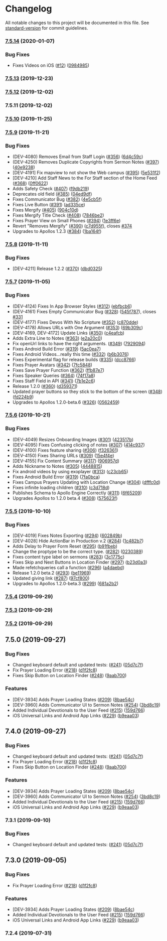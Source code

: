 # Changelog

All notable changes to this project will be documented in this file. See [standard-version](https://github.com/conventional-changelog/standard-version) for commit guidelines.

### [7.5.14](https://github.com/NewSpring/corinth/compare/v7.5.13...v7.5.14) (2020-01-07)


### Bug Fixes

* Fixes Videos on iOS ([#12](https://github.com/NewSpring/corinth/issues/12)) ([0984985](https://github.com/NewSpring/corinth/commit/0984985))



### [7.5.13](https://github.com/NewSpring/corinth/compare/v7.5.12...v7.5.13) (2019-12-23)



### [7.5.12](https://github.com/NewSpring/corinth/compare/v7.5.11...v7.5.12) (2019-12-02)



### 7.5.11 (2019-12-02)



### [7.5.10](https://github.com/NewSpring/ApollosProject/compare/v7.5.9...v7.5.10) (2019-11-25)



### [7.5.9](https://github.com/NewSpring/ApollosProject/compare/v7.5.8...v7.5.9) (2019-11-21)


### Bug Fixes

* (DEV-4080) Removes Email from Staff Login ([#356](https://github.com/NewSpring/ApollosProject/issues/356)) ([6d4c59c](https://github.com/NewSpring/ApollosProject/commit/6d4c59c))
* (DEV-4250) Removes Duplicate Copyrights from Sermon Notes ([#397](https://github.com/NewSpring/ApollosProject/issues/397)) ([40e9238](https://github.com/NewSpring/ApollosProject/commit/40e9238))
* [DEV-4191] Fix mapview to not show the Web campus ([#395](https://github.com/NewSpring/ApollosProject/issues/395)) ([5e531f2](https://github.com/NewSpring/ApollosProject/commit/5e531f2))
* [DEV-4210] Add Staff News to the For Staff section of the Home Feed ([#368](https://github.com/NewSpring/ApollosProject/issues/368)) ([0ff0622](https://github.com/NewSpring/ApollosProject/commit/0ff0622))
* Adds Safety Check ([#407](https://github.com/NewSpring/ApollosProject/issues/407)) ([f9db219](https://github.com/NewSpring/ApollosProject/commit/f9db219))
* Deprecates old field ([#385](https://github.com/NewSpring/ApollosProject/issues/385)) ([04ed9df](https://github.com/NewSpring/ApollosProject/commit/04ed9df))
* Fixes Communicator Bug ([#382](https://github.com/NewSpring/ApollosProject/issues/382)) ([4e5cb5f](https://github.com/NewSpring/ApollosProject/commit/4e5cb5f))
* Fixes Live Button ([#391](https://github.com/NewSpring/ApollosProject/issues/391)) ([ad335ce](https://github.com/NewSpring/ApollosProject/commit/ad335ce))
* Fixes Mergify ([#405](https://github.com/NewSpring/ApollosProject/issues/405)) ([904c10d](https://github.com/NewSpring/ApollosProject/commit/904c10d))
* Fixes Mergify Title Check ([#408](https://github.com/NewSpring/ApollosProject/issues/408)) ([7846be2](https://github.com/NewSpring/ApollosProject/commit/7846be2))
* Fixes Prayer View on Small Phones ([#394](https://github.com/NewSpring/ApollosProject/issues/394)) ([1e3ff6e](https://github.com/NewSpring/ApollosProject/commit/1e3ff6e))
* Revert "Removes Mergify" ([#390](https://github.com/NewSpring/ApollosProject/issues/390)) ([c7d955f](https://github.com/NewSpring/ApollosProject/commit/c7d955f)), closes [#374](https://github.com/NewSpring/ApollosProject/issues/374)
* Upgrades to Apollos 1.2.3 ([#384](https://github.com/NewSpring/ApollosProject/issues/384)) ([1ba164f](https://github.com/NewSpring/ApollosProject/commit/1ba164f))



### [7.5.8](https://github.com/NewSpring/ApollosProject/compare/v7.5.7...v7.5.8) (2019-11-11)


### Bug Fixes

* [DEV-4211] Release 1.2.2 ([#370](https://github.com/NewSpring/ApollosProject/issues/370)) ([dbd0325](https://github.com/NewSpring/ApollosProject/commit/dbd0325))



### [7.5.7](https://github.com/NewSpring/ApollosProject/compare/v7.5.6...v7.5.7) (2019-11-05)


### Bug Fixes

* (DEV-4124) Fixes In App Browser Styles ([#312](https://github.com/NewSpring/ApollosProject/issues/312)) ([ebfbcb6](https://github.com/NewSpring/ApollosProject/commit/ebfbcb6))
* (DEV-4161) Fixes Empty Communicator Bug ([#328](https://github.com/NewSpring/ApollosProject/issues/328)) ([545f787](https://github.com/NewSpring/ApollosProject/commit/545f787)), closes [#331](https://github.com/NewSpring/ApollosProject/issues/331)
* (DEV-4177) Fixes Devos With No Scripture ([#352](https://github.com/NewSpring/ApollosProject/issues/352)) ([c870dde](https://github.com/NewSpring/ApollosProject/commit/c870dde))
* (DEV-4178) Allows URLs with One Argument ([#353](https://github.com/NewSpring/ApollosProject/issues/353)) ([69b309c](https://github.com/NewSpring/ApollosProject/commit/69b309c))
* [DEV-4169, DEV-4172] Update Links ([#350](https://github.com/NewSpring/ApollosProject/issues/350)) ([c4eafcb](https://github.com/NewSpring/ApollosProject/commit/c4eafcb))
* Adds Extra Line to Notes ([#363](https://github.com/NewSpring/ApollosProject/issues/363)) ([e2a20c0](https://github.com/NewSpring/ApollosProject/commit/e2a20c0))
* Fix openUrl links to have the right arguments. ([#349](https://github.com/NewSpring/ApollosProject/issues/349)) ([7929094](https://github.com/NewSpring/ApollosProject/commit/7929094))
* Fixes Android Build Error ([#319](https://github.com/NewSpring/ApollosProject/issues/319)) ([5ac0ea7](https://github.com/NewSpring/ApollosProject/commit/5ac0ea7))
* Fixes Android Videos...really this time ([#332](https://github.com/NewSpring/ApollosProject/issues/332)) ([b6b3076](https://github.com/NewSpring/ApollosProject/commit/b6b3076))
* Fixes Experimental flag for release builds ([#335](https://github.com/NewSpring/ApollosProject/issues/335)) ([dcc8766](https://github.com/NewSpring/ApollosProject/commit/dcc8766))
* Fixes Prayer Avatars ([#342](https://github.com/NewSpring/ApollosProject/issues/342)) ([7fc5848](https://github.com/NewSpring/ApollosProject/commit/7fc5848))
* Fixes Save Prayer Function ([#362](https://github.com/NewSpring/ApollosProject/issues/362)) ([ffb87e7](https://github.com/NewSpring/ApollosProject/commit/ffb87e7))
* Fixes Speaker Queries ([#364](https://github.com/NewSpring/ApollosProject/issues/364)) ([74f17a8](https://github.com/NewSpring/ApollosProject/commit/74f17a8))
* Fixes Staff Field in API ([#341](https://github.com/NewSpring/ApollosProject/issues/341)) ([7b1e2c6](https://github.com/NewSpring/ApollosProject/commit/7b1e2c6))
* Release 1.2.0 ([#360](https://github.com/NewSpring/ApollosProject/issues/360)) ([d359371](https://github.com/NewSpring/ApollosProject/commit/d359371))
* Updated prayer buttons so they stick to the bottom of the screen ([#348](https://github.com/NewSpring/ApollosProject/issues/348)) ([fd224b9](https://github.com/NewSpring/ApollosProject/commit/fd224b9))
* Upgrades to Apollos 1.2.0-beta.6 ([#326](https://github.com/NewSpring/ApollosProject/issues/326)) ([0562459](https://github.com/NewSpring/ApollosProject/commit/0562459))



### [7.5.6](https://github.com/NewSpring/ApollosProject/compare/v7.5.5...v7.5.6) (2019-10-21)


### Bug Fixes

* (DEV-4049) Resizes Onboarding Images ([#301](https://github.com/NewSpring/ApollosProject/issues/301)) ([423517b](https://github.com/NewSpring/ApollosProject/commit/423517b))
* (DEV-4095) Fixes Confusing clicking of notes ([#307](https://github.com/NewSpring/ApollosProject/issues/307)) ([414c937](https://github.com/NewSpring/ApollosProject/commit/414c937))
* (DEV-4100) Fixes feature sharing ([#306](https://github.com/NewSpring/ApollosProject/issues/306)) ([f326361](https://github.com/NewSpring/ApollosProject/commit/f326361))
* (DEV-4150) Fixes Sharing URLs ([#309](https://github.com/NewSpring/ApollosProject/issues/309)) ([15e4f4e](https://github.com/NewSpring/ApollosProject/commit/15e4f4e))
* [DEV-4155] Fix Content Summary ([#317](https://github.com/NewSpring/ApollosProject/issues/317)) ([906957d](https://github.com/NewSpring/ApollosProject/commit/906957d))
* Adds Nickname to Notes ([#305](https://github.com/NewSpring/ApollosProject/issues/305)) ([4448815](https://github.com/NewSpring/ApollosProject/commit/4448815))
* Fix android videos by using exoplayer ([#313](https://github.com/NewSpring/ApollosProject/issues/313)) ([c23cb65](https://github.com/NewSpring/ApollosProject/commit/c23cb65))
* Fixes Android Build Error ([#319](https://github.com/NewSpring/ApollosProject/issues/319)) ([7fa0bca](https://github.com/NewSpring/ApollosProject/commit/7fa0bca))
* Fixes Campus Prayers Updating with Location Change ([#304](https://github.com/NewSpring/ApollosProject/issues/304)) ([dfffc0d](https://github.com/NewSpring/ApollosProject/commit/dfffc0d))
* Fixes infinite loading children ([#310](https://github.com/NewSpring/ApollosProject/issues/310)) ([c3d718d](https://github.com/NewSpring/ApollosProject/commit/c3d718d))
* Publishes Schema to Apollo Engine Correctly ([#311](https://github.com/NewSpring/ApollosProject/issues/311)) ([6f65209](https://github.com/NewSpring/ApollosProject/commit/6f65209))
* Upgrades Apollos to 1.2.0 beta.4 ([#308](https://github.com/NewSpring/ApollosProject/issues/308)) ([575623f](https://github.com/NewSpring/ApollosProject/commit/575623f))



### [7.5.5](https://github.com/NewSpring/ApollosProject/compare/v7.5.4...v7.5.5) (2019-10-10)


### Bug Fixes

* [DEV-4019] Fixes Notes Exporting ([#294](https://github.com/NewSpring/ApollosProject/issues/294)) ([602849b](https://github.com/NewSpring/ApollosProject/commit/602849b))
* [DEV-4028] Hide ActionBar in Production v.2 ([#284](https://github.com/NewSpring/ApollosProject/issues/284)) ([1c482b7](https://github.com/NewSpring/ApollosProject/commit/1c482b7))
* Adds Delay to Prayer Form Reset ([#295](https://github.com/NewSpring/ApollosProject/issues/295)) ([b91fbeb](https://github.com/NewSpring/ApollosProject/commit/b91fbeb))
* Change the proptype to be the correct type. ([#282](https://github.com/NewSpring/ApollosProject/issues/282)) ([0230389](https://github.com/NewSpring/ApollosProject/commit/0230389))
* Fixes content type label on sermons ([#283](https://github.com/NewSpring/ApollosProject/issues/283)) ([3c1775c](https://github.com/NewSpring/ApollosProject/commit/3c1775c))
* Fixes Skip and Next Buttons in Location Finder ([#297](https://github.com/NewSpring/ApollosProject/issues/297)) ([b23d0a3](https://github.com/NewSpring/ApollosProject/commit/b23d0a3))
* Made refetchqueries call a function ([#296](https://github.com/NewSpring/ApollosProject/issues/296)) ([a4daebd](https://github.com/NewSpring/ApollosProject/commit/a4daebd))
* Release 1.2.0 beta.2 ([#293](https://github.com/NewSpring/ApollosProject/issues/293)) ([be11969](https://github.com/NewSpring/ApollosProject/commit/be11969))
* Updated giving link ([#287](https://github.com/NewSpring/ApollosProject/issues/287)) ([97cf800](https://github.com/NewSpring/ApollosProject/commit/97cf800))
* Upgrades to Apollos 1.2.0-beta.3 ([#299](https://github.com/NewSpring/ApollosProject/issues/299)) ([681a2b2](https://github.com/NewSpring/ApollosProject/commit/681a2b2))



### [7.5.4](https://github.com/NewSpring/ApollosProject/compare/v7.5.3...v7.5.4) (2019-09-29)



### [7.5.3](https://github.com/NewSpring/ApollosProject/compare/v7.5.2...v7.5.3) (2019-09-29)



### [7.5.2](https://github.com/NewSpring/ApollosProject/compare/v7.5.0...v7.5.2) (2019-09-29)



## 7.5.0 (2019-09-27)


### Bug Fixes

* Changed keyboard default and updated tests: ([#241](https://github.com/NewSpring/ApollosProject/issues/241)) ([05d7c7f](https://github.com/NewSpring/ApollosProject/commit/05d7c7f))
* Fix Prayer Loading Error ([#218](https://github.com/NewSpring/ApollosProject/issues/218)) ([d1f2fc8](https://github.com/NewSpring/ApollosProject/commit/d1f2fc8))
* Fixes Skip Button on Location Finder ([#248](https://github.com/NewSpring/ApollosProject/issues/248)) ([9aab700](https://github.com/NewSpring/ApollosProject/commit/9aab700))


### Features

* [DEV-3934] Adds Prayer Loading States ([#209](https://github.com/NewSpring/ApollosProject/issues/209)) ([8bae54c](https://github.com/NewSpring/ApollosProject/commit/8bae54c))
* [DEV-3960] Adds Communicator UI to Sermon Notes ([#254](https://github.com/NewSpring/ApollosProject/issues/254)) ([3bd8c19](https://github.com/NewSpring/ApollosProject/commit/3bd8c19))
* Added Individual Devotionals to the User Feed ([#215](https://github.com/NewSpring/ApollosProject/issues/215)) ([159d766](https://github.com/NewSpring/ApollosProject/commit/159d766))
* iOS Universal Links and Android App Links ([#229](https://github.com/NewSpring/ApollosProject/issues/229)) ([b9eaa03](https://github.com/NewSpring/ApollosProject/commit/b9eaa03))



## 7.4.0 (2019-09-27)


### Bug Fixes

* Changed keyboard default and updated tests: ([#241](https://github.com/NewSpring/ApollosProject/issues/241)) ([05d7c7f](https://github.com/NewSpring/ApollosProject/commit/05d7c7f))
* Fix Prayer Loading Error ([#218](https://github.com/NewSpring/ApollosProject/issues/218)) ([d1f2fc8](https://github.com/NewSpring/ApollosProject/commit/d1f2fc8))
* Fixes Skip Button on Location Finder ([#248](https://github.com/NewSpring/ApollosProject/issues/248)) ([9aab700](https://github.com/NewSpring/ApollosProject/commit/9aab700))


### Features

* [DEV-3934] Adds Prayer Loading States ([#209](https://github.com/NewSpring/ApollosProject/issues/209)) ([8bae54c](https://github.com/NewSpring/ApollosProject/commit/8bae54c))
* [DEV-3960] Adds Communicator UI to Sermon Notes ([#254](https://github.com/NewSpring/ApollosProject/issues/254)) ([3bd8c19](https://github.com/NewSpring/ApollosProject/commit/3bd8c19))
* Added Individual Devotionals to the User Feed ([#215](https://github.com/NewSpring/ApollosProject/issues/215)) ([159d766](https://github.com/NewSpring/ApollosProject/commit/159d766))
* iOS Universal Links and Android App Links ([#229](https://github.com/NewSpring/ApollosProject/issues/229)) ([b9eaa03](https://github.com/NewSpring/ApollosProject/commit/b9eaa03))



### 7.3.1 (2019-09-10)


### Bug Fixes

* Changed keyboard default and updated tests: ([#241](https://github.com/NewSpring/ApollosProject/issues/241)) ([05d7c7f](https://github.com/NewSpring/ApollosProject/commit/05d7c7f))



## 7.3.0 (2019-09-05)


### Bug Fixes

* Fix Prayer Loading Error ([#218](https://github.com/NewSpring/ApollosProject/issues/218)) ([d1f2fc8](https://github.com/NewSpring/ApollosProject/commit/d1f2fc8))


### Features

* [DEV-3934] Adds Prayer Loading States ([#209](https://github.com/NewSpring/ApollosProject/issues/209)) ([8bae54c](https://github.com/NewSpring/ApollosProject/commit/8bae54c))
* Added Individual Devotionals to the User Feed ([#215](https://github.com/NewSpring/ApollosProject/issues/215)) ([159d766](https://github.com/NewSpring/ApollosProject/commit/159d766))
* iOS Universal Links and Android App Links ([#229](https://github.com/NewSpring/ApollosProject/issues/229)) ([b9eaa03](https://github.com/NewSpring/ApollosProject/commit/b9eaa03))



### 7.2.4 (2019-07-31)
